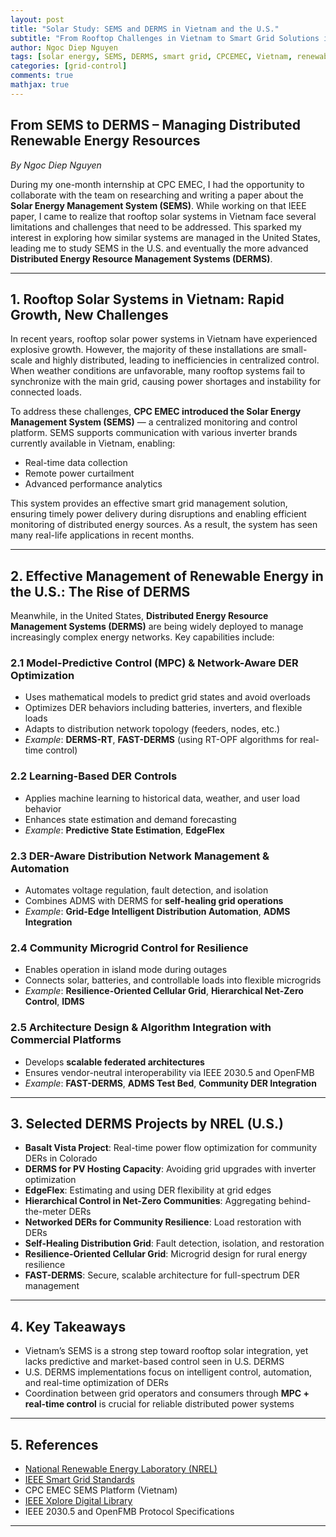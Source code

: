 ```yaml
---
layout: post
title: "Solar Study: SEMS and DERMS in Vietnam and the U.S."
subtitle: "From Rooftop Challenges in Vietnam to Smart Grid Solutions in the U.S."
author: Ngoc Diep Nguyen
tags: [solar energy, SEMS, DERMS, smart grid, CPCEMEC, Vietnam, renewable energy]
categories: [grid-control]
comments: true
mathjax: true
---
```


## From SEMS to DERMS – Managing Distributed Renewable Energy Resources  
_By Ngoc Diep Nguyen_

During my one-month internship at CPC EMEC, I had the opportunity to collaborate with the team on researching and writing a paper about the **Solar Energy Management System (SEMS)**. While working on that IEEE paper, I came to realize that rooftop solar systems in Vietnam face several limitations and challenges that need to be addressed. This sparked my interest in exploring how similar systems are managed in the United States, leading me to study SEMS in the U.S. and eventually the more advanced **Distributed Energy Resource Management Systems (DERMS)**.

---

## 1. Rooftop Solar Systems in Vietnam: Rapid Growth, New Challenges

In recent years, rooftop solar power systems in Vietnam have experienced explosive growth. However, the majority of these installations are small-scale and highly distributed, leading to inefficiencies in centralized control. When weather conditions are unfavorable, many rooftop systems fail to synchronize with the main grid, causing power shortages and instability for connected loads.

To address these challenges, **CPC EMEC introduced the Solar Energy Management System (SEMS)** — a centralized monitoring and control platform. SEMS supports communication with various inverter brands currently available in Vietnam, enabling:

- Real-time data collection  
- Remote power curtailment  
- Advanced performance analytics  

This system provides an effective smart grid management solution, ensuring timely power delivery during disruptions and enabling efficient monitoring of distributed energy sources. As a result, the system has seen many real-life applications in recent months.

---

## 2. Effective Management of Renewable Energy in the U.S.: The Rise of DERMS

Meanwhile, in the United States, **Distributed Energy Resource Management Systems (DERMS)** are being widely deployed to manage increasingly complex energy networks. Key capabilities include:

### 2.1 Model-Predictive Control (MPC) & Network-Aware DER Optimization
- Uses mathematical models to predict grid states and avoid overloads  
- Optimizes DER behaviors including batteries, inverters, and flexible loads  
- Adapts to distribution network topology (feeders, nodes, etc.)  
- _Example_: **DERMS-RT**, **FAST-DERMS** (using RT-OPF algorithms for real-time control)

### 2.2 Learning-Based DER Controls
- Applies machine learning to historical data, weather, and user load behavior  
- Enhances state estimation and demand forecasting  
- _Example_: **Predictive State Estimation**, **EdgeFlex**

### 2.3 DER-Aware Distribution Network Management & Automation
- Automates voltage regulation, fault detection, and isolation  
- Combines ADMS with DERMS for **self-healing grid operations**  
- _Example_: **Grid-Edge Intelligent Distribution Automation**, **ADMS Integration**

### 2.4 Community Microgrid Control for Resilience
- Enables operation in island mode during outages  
- Connects solar, batteries, and controllable loads into flexible microgrids  
- _Example_: **Resilience-Oriented Cellular Grid**, **Hierarchical Net-Zero Control**, **IDMS**

### 2.5 Architecture Design & Algorithm Integration with Commercial Platforms
- Develops **scalable federated architectures**  
- Ensures vendor-neutral interoperability via IEEE 2030.5 and OpenFMB  
- _Example_: **FAST-DERMS**, **ADMS Test Bed**, **Community DER Integration**

---

## 3. Selected DERMS Projects by NREL (U.S.)

- **Basalt Vista Project**: Real-time power flow optimization for community DERs in Colorado  
- **DERMS for PV Hosting Capacity**: Avoiding grid upgrades with inverter optimization  
- **EdgeFlex**: Estimating and using DER flexibility at grid edges  
- **Hierarchical Control in Net-Zero Communities**: Aggregating behind-the-meter DERs  
- **Networked DERs for Community Resilience**: Load restoration with DERs  
- **Self-Healing Distribution Grid**: Fault detection, isolation, and restoration  
- **Resilience-Oriented Cellular Grid**: Microgrid design for rural energy resilience  
- **FAST-DERMS**: Secure, scalable architecture for full-spectrum DER management

---

## 4. Key Takeaways

- Vietnam’s SEMS is a strong step toward rooftop solar integration, yet lacks predictive and market-based control seen in U.S. DERMS  
- U.S. DERMS implementations focus on intelligent control, automation, and real-time optimization of DERs  
- Coordination between grid operators and consumers through **MPC + real-time control** is crucial for reliable distributed power systems  

---

## 5. References

- [National Renewable Energy Laboratory (NREL)](https://www.nrel.gov)  
- [IEEE Smart Grid Standards](https://smartgrid.ieee.org)  
- CPC EMEC SEMS Platform (Vietnam)  
- [IEEE Xplore Digital Library](https://ieeexplore.ieee.org)  
- IEEE 2030.5 and OpenFMB Protocol Specifications  

---
